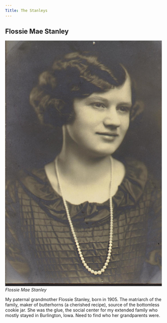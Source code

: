 ```yaml
---
Title: The Stanleys
---
```


## Flossie Mae Stanley

![](../img/Flossie.jpg)
*Flossie Mae Stanley*

My paternal grandmother Flossie Stanley, born in 1905. The matriarch of the family, maker of butterhorns (a cherished recipe), source of the bottomless cookie jar. She was the glue, the social center for my extended family who mostly stayed in Burlington, Iowa. Need to find who her grandparents were.